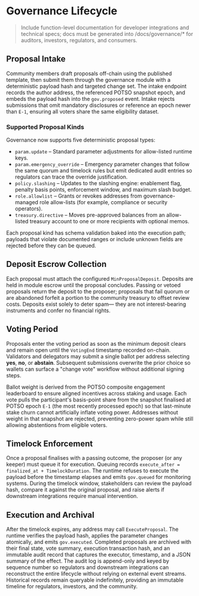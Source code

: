 # Governance Lifecycle

> Include function-level documentation for developer integrations and technical specs; docs must be generated into /docs/governance/* for auditors, investors, regulators, and consumers.

## Proposal Intake

Community members draft proposals off-chain using the published template, then
submit them through the governance module with a deterministic payload hash and
targeted change set. The intake endpoint records the author address, the
referenced POTSO snapshot epoch, and embeds the payload hash into the
`gov.proposed` event. Intake rejects submissions that omit mandatory disclosures
or reference an epoch newer than `E-1`, ensuring all voters share the same
eligibility dataset.

### Supported Proposal Kinds

Governance now supports five deterministic proposal types:

* `param.update` – Standard parameter adjustments for allow-listed runtime keys.
* `param.emergency_override` – Emergency parameter changes that follow the
  same quorum and timelock rules but emit dedicated audit entries so regulators
  can trace the override justification.
* `policy.slashing` – Updates to the slashing engine: enablement flag, penalty
  basis points, enforcement window, and maximum slash budget.
* `role.allowlist` – Grants or revokes addresses from governance-managed role
  allow-lists (for example, compliance or security operators).
* `treasury.directive` – Moves pre-approved balances from an allow-listed
  treasury account to one or more recipients with optional memos.

Each proposal kind has schema validation baked into the execution path; payloads
that violate documented ranges or include unknown fields are rejected before
they can be queued.

## Deposit Escrow Collection

Each proposal must attach the configured `MinProposalDeposit`. Deposits are held
in module escrow until the proposal concludes. Passing or vetoed proposals return
the deposit to the proposer; proposals that fail quorum or are abandoned forfeit
a portion to the community treasury to offset review costs. Deposits exist solely
to deter spam— they are not interest-bearing instruments and confer no financial
rights.

## Voting Period

Proposals enter the voting period as soon as the minimum deposit clears and
remain open until the `VotingEnd` timestamp recorded on-chain. Validators and
delegators may submit a single ballot per address selecting **yes**, **no**, or
**abstain**. Subsequent submissions overwrite the prior choice so wallets can
surface a "change vote" workflow without additional signing steps.

Ballot weight is derived from the POTSO composite engagement leaderboard to
ensure aligned incentives across staking and usage. Each vote pulls the
participant's basis-point share from the snapshot finalised at POTSO epoch
`E-1` (the most recently processed epoch) so that last-minute stake churn cannot
artificially inflate voting power. Addresses without weight in that snapshot
are rejected, preventing zero-power spam while still allowing abstentions from
eligible voters.

## Timelock Enforcement

Once a proposal finalises with a passing outcome, the proposer (or any keeper)
must queue it for execution. Queuing records `execute_after = finalized_at +
TimelockDuration`. The runtime refuses to execute the payload before the
timestamp elapses and emits `gov.queued` for monitoring systems. During the
timelock window, stakeholders can review the payload hash, compare it against the
original proposal, and raise alerts if downstream integrations require manual
intervention.

## Execution and Archival

After the timelock expires, any address may call `ExecuteProposal`. The runtime
verifies the payload hash, applies the parameter changes atomically, and emits
`gov.executed`. Completed proposals are archived with their final state, vote
summary, execution transaction hash, and an immutable audit record that
captures the executor, timestamp, and a JSON summary of the effect. The audit
log is append-only and keyed by sequence number so regulators and downstream
integrations can reconstruct the entire lifecycle without relying on external
event streams. Historical records remain queryable indefinitely, providing an
immutable timeline for regulators, investors, and the community.
